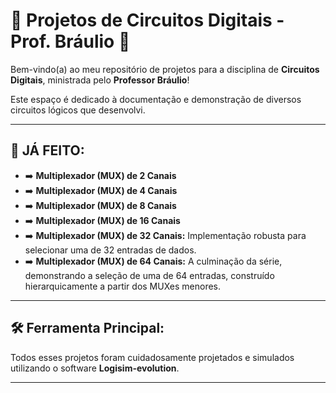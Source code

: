 # 🚀 Projetos de Circuitos Digitais - Prof. Bráulio 🚀

Bem-vindo(a) ao meu repositório de projetos para a disciplina de **Circuitos Digitais**, ministrada pelo **Professor Bráulio**!

Este espaço é dedicado à documentação e demonstração de diversos circuitos lógicos que desenvolvi.

---

## 🔬 JÁ FEITO:



* ➡️ **Multiplexador (MUX) de 2 Canais**
* ➡️ **Multiplexador (MUX) de 4 Canais**
* ➡️ **Multiplexador (MUX) de 8 Canais**
* ➡️ **Multiplexador (MUX) de 16 Canais**
* ➡️ **Multiplexador (MUX) de 32 Canais:** Implementação robusta para selecionar uma de 32 entradas de dados.
* ➡️ **Multiplexador (MUX) de 64 Canais:** A culminação da série, demonstrando a seleção de uma de 64 entradas, construído hierarquicamente a partir dos MUXes menores.

---

## 🛠️ Ferramenta Principal:

Todos esses projetos foram cuidadosamente projetados e simulados utilizando o software **Logisim-evolution**.

---


